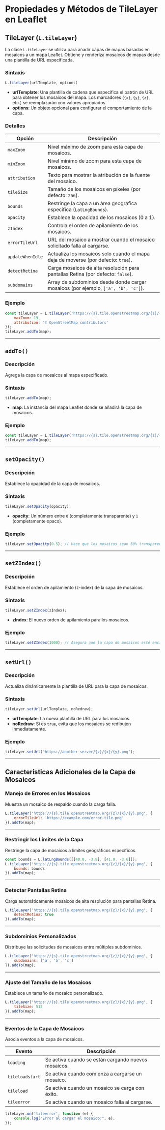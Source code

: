 
# Propiedades y Métodos de TileLayer en Leaflet

## TileLayer (`L.tileLayer`)

La clase `L.tileLayer` se utiliza para añadir capas de mapas basadas en mosaicos a un mapa Leaflet. Obtiene y renderiza mosaicos de mapas desde una plantilla de URL especificada.

### **Sintaxis**
```javascript
L.tileLayer(urlTemplate, options)
```
- **urlTemplate**: Una plantilla de cadena que especifica el patrón de URL para obtener los mosaicos del mapa. Los marcadores (`{x}`, `{y}`, `{z}`, etc.) se reemplazarán con valores apropiados.
- **options**: Un objeto opcional para configurar el comportamiento de la capa.

### **Detalles**
| **Opción**           | **Descripción**                                                                 |
|-----------------------|---------------------------------------------------------------------------------|
| `maxZoom`            | Nivel máximo de zoom para esta capa de mosaicos.                               |
| `minZoom`            | Nivel mínimo de zoom para esta capa de mosaicos.                               |
| `attribution`        | Texto para mostrar la atribución de la fuente del mosaico.                     |
| `tileSize`           | Tamaño de los mosaicos en píxeles (por defecto: `256`).                        |
| `bounds`             | Restringe la capa a un área geográfica específica (`LatLngBounds`).            |
| `opacity`            | Establece la opacidad de los mosaicos (0 a 1).                                 |
| `zIndex`             | Controla el orden de apilamiento de los mosaicos.                              |
| `errorTileUrl`       | URL del mosaico a mostrar cuando el mosaico solicitado falla al cargarse.       |
| `updateWhenIdle`     | Actualiza los mosaicos solo cuando el mapa deja de moverse (por defecto: `true`).|
| `detectRetina`       | Carga mosaicos de alta resolución para pantallas Retina (por defecto: `false`). |
| `subdomains`         | Array de subdominios desde donde cargar mosaicos (por ejemplo, `['a', 'b', 'c']`).|

### **Ejemplo**
```javascript
const tileLayer = L.tileLayer('https://{s}.tile.openstreetmap.org/{z}/{x}/{y}.png', {
    maxZoom: 19,
    attribution: '© OpenStreetMap contributors'
});
tileLayer.addTo(map);
```

---

## `addTo()`

### **Descripción**
Agrega la capa de mosaicos al mapa especificado.

### **Sintaxis**
```javascript
tileLayer.addTo(map);
```
- **map**: La instancia del mapa Leaflet donde se añadirá la capa de mosaicos.

### **Ejemplo**
```javascript
const tileLayer = L.tileLayer('https://{s}.tile.openstreetmap.org/{z}/{x}/{y}.png');
tileLayer.addTo(map);
```

---

## `setOpacity()`

### **Descripción**
Establece la opacidad de la capa de mosaicos.

### **Sintaxis**
```javascript
tileLayer.setOpacity(opacity);
```
- **opacity**: Un número entre `0` (completamente transparente) y `1` (completamente opaco).

### **Ejemplo**
```javascript
tileLayer.setOpacity(0.5); // Hace que los mosaicos sean 50% transparentes.
```

---

## `setZIndex()`

### **Descripción**
Establece el orden de apilamiento (z-index) de la capa de mosaicos.

### **Sintaxis**
```javascript
tileLayer.setZIndex(zIndex);
```
- **zIndex**: El nuevo orden de apilamiento para los mosaicos.

### **Ejemplo**
```javascript
tileLayer.setZIndex(1000); // Asegura que la capa de mosaicos esté encima de otras capas.
```

---

## `setUrl()`

### **Descripción**
Actualiza dinámicamente la plantilla de URL para la capa de mosaicos.

### **Sintaxis**
```javascript
tileLayer.setUrl(urlTemplate, noRedraw);
```
- **urlTemplate**: La nueva plantilla de URL para los mosaicos.
- **noRedraw**: Si es `true`, evita que los mosaicos se redibujen inmediatamente.

### **Ejemplo**
```javascript
tileLayer.setUrl('https://another-server/{z}/{x}/{y}.png');
```

---

## **Características Adicionales de la Capa de Mosaicos**

### **Manejo de Errores en los Mosaicos**
Muestra un mosaico de respaldo cuando la carga falla.

```javascript
L.tileLayer('https://{s}.tile.openstreetmap.org/{z}/{x}/{y}.png', {
    errorTileUrl: 'https://example.com/error-tile.png'
}).addTo(map);
```

---

### **Restringir los Límites de la Capa**
Restringe la capa de mosaicos a límites geográficos específicos.

```javascript
const bounds = L.latLngBounds([[40.0, -3.8], [41.0, -3.6]]);
L.tileLayer('https://{s}.tile.openstreetmap.org/{z}/{x}/{y}.png', {
    bounds: bounds
}).addTo(map);
```

---

### **Detectar Pantallas Retina**
Carga automáticamente mosaicos de alta resolución para pantallas Retina.

```javascript
L.tileLayer('https://{s}.tile.openstreetmap.org/{z}/{x}/{y}.png', {
    detectRetina: true
}).addTo(map);
```

---

### **Subdominios Personalizados**
Distribuye las solicitudes de mosaicos entre múltiples subdominios.

```javascript
L.tileLayer('https://{s}.tile.openstreetmap.org/{z}/{x}/{y}.png', {
    subdomains: ['a', 'b', 'c']
}).addTo(map);
```

---

### **Ajuste del Tamaño de los Mosaicos**
Establece un tamaño de mosaico personalizado.

```javascript
L.tileLayer('https://{s}.tile.openstreetmap.org/{z}/{x}/{y}.png', {
    tileSize: 512
}).addTo(map);
```

---

### **Eventos de la Capa de Mosaicos**
Asocia eventos a la capa de mosaicos.

| **Evento**       | **Descripción**                                   |
|------------------|--------------------------------------------------|
| `loading`       | Se activa cuando se están cargando nuevos mosaicos.|
| `tileloadstart` | Se activa cuando comienza a cargarse un mosaico.  |
| `tileload`      | Se activa cuando un mosaico se carga con éxito.   |
| `tileerror`     | Se activa cuando un mosaico falla al cargarse.    |

```javascript
tileLayer.on('tileerror', function (e) {
    console.log("Error al cargar el mosaico:", e);
});
```
